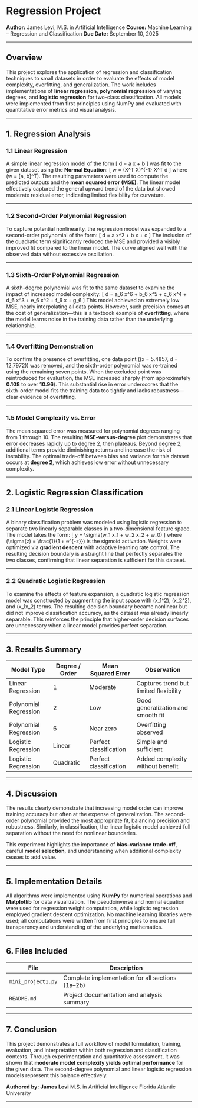 # Regression Project

**Author:** James Levi, M.S. in Artificial Intelligence
**Course:** Machine Learning – Regression and Classification
**Due Date:** September 10, 2025

---

## Overview

This project explores the application of regression and classification techniques to small datasets in order to evaluate the effects of model complexity, overfitting, and generalization. The work includes implementations of **linear regression**, **polynomial regression** of varying degrees, and **logistic regression** for two-class classification. All models were implemented from first principles using NumPy and evaluated with quantitative error metrics and visual analysis.

---

## 1. Regression Analysis

### 1.1 Linear Regression

A simple linear regression model of the form
[
d = a x + b
]
was fit to the given dataset using the **Normal Equation**:
[
w = (X^T X)^{-1} X^T d
]
where (w = [a, b]^T). The resulting parameters were used to compute the predicted outputs and the **mean squared error (MSE)**.
The linear model effectively captured the general upward trend of the data but showed moderate residual error, indicating limited flexibility for curvature.

---

### 1.2 Second-Order Polynomial Regression

To capture potential nonlinearity, the regression model was expanded to a second-order polynomial of the form:
[
d = a x^2 + b x + c
]
The inclusion of the quadratic term significantly reduced the MSE and provided a visibly improved fit compared to the linear model. The curve aligned well with the observed data without excessive oscillation.

---

### 1.3 Sixth-Order Polynomial Regression

A sixth-degree polynomial was fit to the same dataset to examine the impact of increased model complexity:
[
d = a_6 x^6 + b_6 x^5 + c_6 x^4 + d_6 x^3 + e_6 x^2 + f_6 x + g_6
]
This model achieved an extremely low MSE, nearly interpolating all data points. However, such precision comes at the cost of generalization—this is a textbook example of **overfitting**, where the model learns noise in the training data rather than the underlying relationship.

---

### 1.4 Overfitting Demonstration

To confirm the presence of overfitting, one data point ((x = 5.4857, d = 12.7972)) was removed, and the sixth-order polynomial was re-trained using the remaining seven points.
When the excluded point was reintroduced for evaluation, the MSE increased sharply (from approximately **0.108** to over **10.96**).
This substantial rise in error underscores that the sixth-order model fits the training data too tightly and lacks robustness—clear evidence of overfitting.

---

### 1.5 Model Complexity vs. Error

The mean squared error was measured for polynomial degrees ranging from 1 through 10. The resulting **MSE-versus-degree** plot demonstrates that error decreases rapidly up to degree 2, then plateaus. Beyond degree 2, additional terms provide diminishing returns and increase the risk of instability.
The optimal trade-off between bias and variance for this dataset occurs at **degree 2**, which achieves low error without unnecessary complexity.

---

## 2. Logistic Regression Classification

### 2.1 Linear Logistic Regression

A binary classification problem was modeled using logistic regression to separate two linearly separable classes in a two-dimensional feature space.
The model takes the form:
[
y = \sigma(w_1 x_1 + w_2 x_2 + w_0)
]
where (\sigma(z) = \frac{1}{1 + e^{-z}}) is the sigmoid activation.
Weights were optimized via **gradient descent** with adaptive learning rate control.
The resulting decision boundary is a straight line that perfectly separates the two classes, confirming that linear separation is sufficient for this dataset.

---

### 2.2 Quadratic Logistic Regression

To examine the effects of feature expansion, a quadratic logistic regression model was constructed by augmenting the input space with (x_1^2), (x_2^2), and (x_1x_2) terms.
The resulting decision boundary became nonlinear but did not improve classification accuracy, as the dataset was already linearly separable.
This reinforces the principle that higher-order decision surfaces are unnecessary when a linear model provides perfect separation.

---

## 3. Results Summary

| Model Type            | Degree / Order | Mean Squared Error     | Observation                            |
| --------------------- | -------------- | ---------------------- | -------------------------------------- |
| Linear Regression     | 1              | Moderate               | Captures trend but limited flexibility |
| Polynomial Regression | 2              | Low                    | Good generalization and smooth fit     |
| Polynomial Regression | 6              | Near zero              | Overfitting observed                   |
| Logistic Regression   | Linear         | Perfect classification | Simple and sufficient                  |
| Logistic Regression   | Quadratic      | Perfect classification | Added complexity without benefit       |

---

## 4. Discussion

The results clearly demonstrate that increasing model order can improve training accuracy but often at the expense of generalization. The second-order polynomial provided the most appropriate fit, balancing precision and robustness. Similarly, in classification, the linear logistic model achieved full separation without the need for nonlinear boundaries.

This experiment highlights the importance of **bias–variance trade-off**, careful **model selection**, and understanding when additional complexity ceases to add value.

---

## 5. Implementation Details

All algorithms were implemented using **NumPy** for numerical operations and **Matplotlib** for data visualization.
The pseudoinverse and normal equation were used for regression weight computation, while logistic regression employed gradient descent optimization.
No machine learning libraries were used; all computations were written from first principles to ensure full transparency and understanding of the underlying mathematics.

---

## 6. Files Included

| File               | Description                                      |
| ------------------ | ------------------------------------------------ |
| `mini_project1.py` | Complete implementation for all sections (1a–2b) |
| `README.md`        | Project documentation and analysis summary       |

---

## 7. Conclusion

This project demonstrates a full workflow of model formulation, training, evaluation, and interpretation within both regression and classification contexts.
Through experimentation and quantitative assessment, it was shown that **moderate model complexity yields optimal performance** for the given data. The second-degree polynomial and linear logistic regression models represent this balance effectively.

**Authored by:**
**James Levi**
M.S. in Artificial Intelligence
Florida Atlantic University

---
